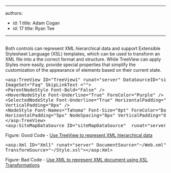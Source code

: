 

---
authors:
  - id: 1
    title: Adam Cogan
  - id: 17
    title: Ryan Tee
---




<span class='intro'> 
  <br>
Both controls can represent XML hierarchical data and support Extensible Stylesheet Language (XSL) templates, which can be used to transform an XML file into a the correct format and structure. While TreeView can apply Styles more easily, provide special properties that simplify the customization of the appearance of elements based on their current state. 
 </span>


  <pre class="brush&#58;c-sharp">&lt;asp&#58;TreeView ID=&quot;TreeView1&quot; runat=&quot;server&quot; DataSourceID=&quot;siteMapDataSource&quot;
ImageSet=&quot;Faq&quot; SkipLinkText =&quot;&quot;&gt; 
&lt;ParentNodeStyle Font-Bold=&quot;False&quot; /&gt; 
&lt;HoverNodeStyle Font-Underline=&quot;True&quot; ForeColor=&quot;Purple&quot; /&gt;   
&lt;SelectedNodeStyle Font-Underline=&quot;True&quot; HorizontalPadding=&quot;0px&quot;
VerticalPadding=&quot;0px&quot; /&gt; 
&lt;NodeStyle Font-Names=&quot;Tahoma&quot; Font-Size=&quot;8pt&quot; ForeColor=&quot;DarkBlue&quot;
HorizontalPadding=&quot;5px&quot; NodeSpacing=&quot;0px&quot; VerticalPadding=&quot;0px&quot; /&gt;
&lt;/asp&#58;TreeView&gt;
&lt;asp&#58;SiteMapDataSource ID=&quot;siteMapDataSource&quot;  runat=&quot;server&quot; /&gt;                    </pre>
<span class="ms-rteCustom-FigureGood">Figure&#58; Good Code - <a href="http&#58;//www.ssw.com.au/Demos/03TreeView/Default.aspx">Use TreeView to represent XML hierarchical data</a></span>
<pre class="brush&#58;c-sharp">&lt;asp&#58;Xml ID=&quot;Xml1&quot; runat=&quot;server&quot; DocumentSource=&quot;~/Web.xml&quot;
TransformSource=&quot;~/Style.xsl&quot;&gt;&lt;/asp&#58;Xml&gt; </pre>
<span class="ms-rteCustom-FigureBad">Figure&#58; Bad Code - <a href="http&#58;//www.ssw.com.au/Demos/03TreeView/XML.aspx">Use XML to represent XML document using XSL Transformations</a></span> 



